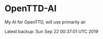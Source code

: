 # OpenTTD-AI
My AI for OpenTTD, will use primarily air

Latest backup: Sun Sep 22 00:37:01 UTC 2019
